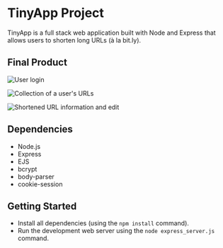# TinyApp Project

TinyApp is a full stack web application built with Node and Express that allows users to shorten long URLs (à la bit.ly).

## Final Product

![User login](https://user-images.githubusercontent.com/62153327/169414159-20c6854d-4b6e-424f-ba3a-348de422197c.png)


![Collection of a user's URLs](https://user-images.githubusercontent.com/62153327/169415143-c09ea993-0066-4d5d-821c-49796accf47a.png)


![Shortened URL information and edit](https://user-images.githubusercontent.com/62153327/169415181-9d0a555d-8676-4f4e-8680-9fe6c967a3b8.png)


## Dependencies

- Node.js
- Express
- EJS
- bcrypt
- body-parser
- cookie-session


## Getting Started

- Install all dependencies (using the `npm install` command).
- Run the development web server using the `node express_server.js` command.
